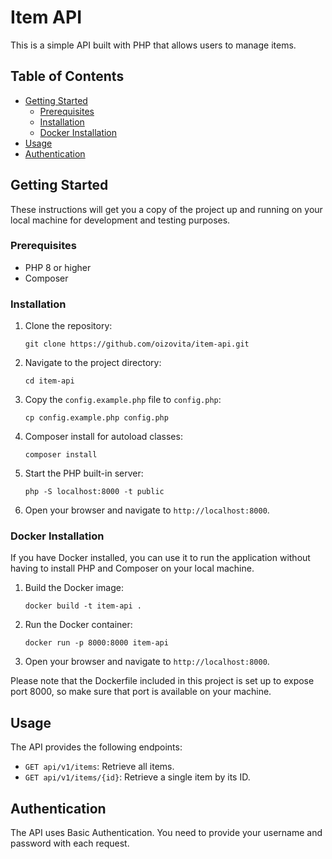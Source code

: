 # Item API

This is a simple API built with PHP that allows users to manage items.

## Table of Contents

- [Getting Started](#getting-started)
    - [Prerequisites](#prerequisites)
    - [Installation](#installation)
    - [Docker Installation](#docker-installation)
- [Usage](#usage)
- [Authentication](#authentication)

## Getting Started

These instructions will get you a copy of the project up and running on your local machine for development and testing
purposes.

### Prerequisites

- PHP 8 or higher
- Composer

### Installation

1. Clone the repository:
    ```
    git clone https://github.com/oizovita/item-api.git
    ```
2. Navigate to the project directory:
    ```
    cd item-api
    ```
3. Copy the `config.example.php` file to `config.php`:
    ```
    cp config.example.php config.php
    ```
4. Composer install for autoload classes:
    ```
    composer install
    ```
5. Start the PHP built-in server:
    ```
    php -S localhost:8000 -t public
    ```
6. Open your browser and navigate to `http://localhost:8000`.

### Docker Installation

If you have Docker installed, you can use it to run the application without having to install PHP and Composer on your
local machine.

1. Build the Docker image:
    ```
    docker build -t item-api .
    ```

2. Run the Docker container:
    ```
    docker run -p 8000:8000 item-api
    ```

3. Open your browser and navigate to `http://localhost:8000`.

Please note that the Dockerfile included in this project is set up to expose port 8000, so make sure that port is
available on your machine.

## Usage

The API provides the following endpoints:

- `GET api/v1/items`: Retrieve all items.
- `GET api/v1/items/{id}`: Retrieve a single item by its ID.

## Authentication

The API uses Basic Authentication. You need to provide your username and password with each request.